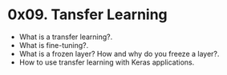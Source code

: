 # 0x09. Tansfer Learning

* What is a transfer learning?.
* What is fine-tuning?.
* What is a frozen layer? How and why do you freeze a layer?.
* How to use transfer learning with Keras applications.